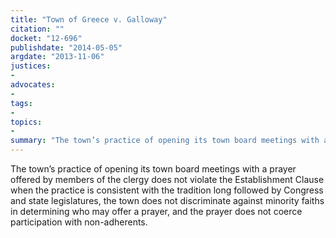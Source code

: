 ```yaml
---
title: "Town of Greece v. Galloway"
citation: ""
docket: "12-696"
publishdate: "2014-05-05"
argdate: "2013-11-06"
justices:
- 
advocates:
- 
tags:
- 
topics:
- 
summary: "The town’s practice of opening its town board meetings with a prayer offered by members of the clergy does not violate the Establishment Clause when the practice is consistent with the tradition long followed by Congress and state legislatures, the town does not discriminate against minority faiths in determining who may offer a prayer, and the prayer does not coerce participation with non-adherents."
---
```

The town’s practice of opening its town board meetings with a prayer offered by members of the clergy does not violate the Establishment Clause when the practice is consistent with the tradition long followed by Congress and state legislatures, the town does not discriminate against minority faiths in determining who may offer a prayer, and the prayer does not coerce participation with non-adherents.


